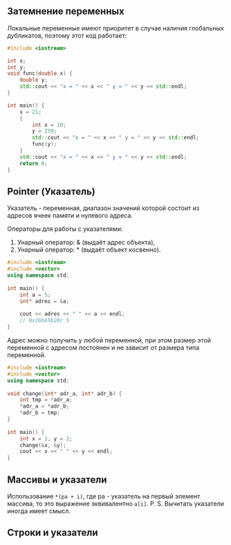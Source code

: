 ## Затемнение переменных
Локальные переменные имеют приоритет в случае наличия глобальных дубликатов, поэтому этот код работает:
```cpp
#include <iostream>

int x;
int y;
void func(double x) {
    double y;
    std::cout << "x = " << x << " y = " << y << std::endl;
}

int main() {
    x = 21;
    {
        int x = 10;
        y = 239;
        std::cout << "x = " << x << " y = " << y << std::endl;
        func(y);
    }
    std::cout << "x = " << x << " y = " << y << std::endl;
    return 0;
}
```
## Pointer (Указатель)
Указатель - переменная, диапазон значений которой состоит из адресов ячеек памяти и нулевого адреса.

Операторы для работы с указателями:
1. Унарный оператор: & (выдаёт адрес объекта),
2. Унарный оператор: * (выдаёт объект косвенно).

```cpp
#include <iostream>  
#include <vector>  
using namespace std;  
  
int main() {  
    int a = 5;  
    int* adres = &a;  
  
    cout << adres << " " << a << endl;  
    // 0x16b65b28c 5  
}
```

Адрес можно получить у любой переменной, при этом размер этой переменной с адресом постоянен и не зависит от размера типа переменной.

```cpp
#include <iostream>  
#include <vector>  
using namespace std;  
  
void change(int* adr_a, int* adr_b) {  
    int tmp = *adr_a;  
    *adr_a = *adr_b;  
    *adr_b = tmp;  
}  
  
int main() {  
    int x = 1, y = 2;  
    change(&x, &y);  
    cout << x << " " << y << endl;  
}
```
## Массивы и указатели
Использование `*(pa + i)`, где pa - указатель на первый элемент массива, то это выражение эквивалентно `a[i]`. P. S. Вычитать указатели иногда имеет смысл.
## Строки и указатели
